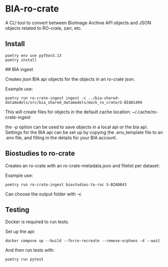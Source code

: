# BIA-ro-crate
A CLI tool to convert between BioImage Archive API objects and JSON objects related to RO-crate, zarr, etc.


## Install
```
poetry env use python3.13
poetry install
```

## BIA ingest 

Creates json BIA api objects for the objects in an ro-crate json.

Example use:

```
poetry run ro-crate-ingest ingest -c ../bia-shared-datamodels/src/bia_shared_datamodels/mock_ro_crate/S-BIAD1494
```

This will create files for objects in the default cache location: ~/.cache/ro-crate-ingest


the -p option can be used to save objects in a local api or the bia api. Settings for the BIA api can be set up by copying the .env_template file to an .env file, and filling in the details for your BIA account.


## Biostudies to ro-crate

Creates an ro-crate with an ro-crate-metadata.json and filelist per dataset:

Example use:

```
poetry run ro-crate-ingest biostudies-to-roc S-BIAD843
```

Can choose the output folder with -c 

## Testing

Docker is required to run tests. 

Set up the api:

    docker compose up --build --force-recreate --remove-orphans -d --wait

And then run tests with:

    poetry run pytest
